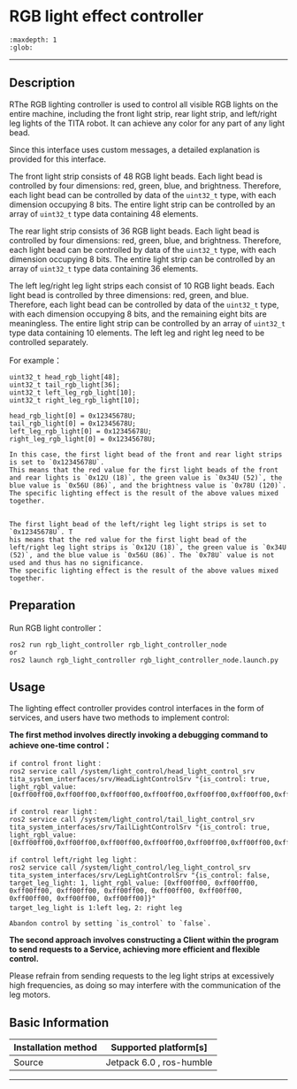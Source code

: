 # RGB light effect controller

```{toctree}
:maxdepth: 1
:glob:
```
------
## Description
RThe RGB lighting controller is used to control all visible RGB lights on the entire machine, including the front light strip, rear light strip, and left/right leg lights of the TITA robot. It can achieve any color for any part of any light bead.

Since this interface uses custom messages, a detailed explanation is provided for this interface.

The front light strip consists of 48 RGB light beads. Each light bead is controlled by four dimensions: red, green, blue, and brightness. Therefore, each light bead can be controlled by data of the `uint32_t` type, with each dimension occupying 8 bits. The entire light strip can be controlled by an array of `uint32_t` type data containing 48 elements.

The rear light strip consists of 36 RGB light beads. Each light bead is controlled by four dimensions: red, green, blue, and brightness. Therefore, each light bead can be controlled by data of the `uint32_t` type, with each dimension occupying 8 bits. The entire light strip can be controlled by an array of `uint32_t` type data containing 36 elements.

The left leg/right leg light strips each consist of 10 RGB light beads. Each light bead is controlled by three dimensions: red, green, and blue. Therefore, each light bead can be controlled by data of the `uint32_t` type, with each dimension occupying 8 bits, and the remaining eight bits are meaningless. The entire light strip can be controlled by an array of `uint32_t` type data containing 10 elements. The left leg and right leg need to be controlled separately.

For example：
```
uint32_t head_rgb_light[48];
uint32_t tail_rgb_light[36];
uint32_t left_leg_rgb_light[10];
uint32_t right_leg_rgb_light[10];

head_rgb_light[0] = 0x12345678U;
tail_rgb_light[0] = 0x12345678U;
left_leg_rgb_light[0] = 0x12345678U;
right_leg_rgb_light[0] = 0x12345678U;

In this case, the first light bead of the front and rear light strips is set to `0x12345678U`. 
This means that the red value for the first light beads of the front and rear lights is `0x12U (18)`, the green value is `0x34U (52)`, the blue value is `0x56U (86)`, and the brightness value is `0x78U (120)`. 
The specific lighting effect is the result of the above values mixed together.


The first light bead of the left/right leg light strips is set to `0x12345678U`. T
his means that the red value for the first light bead of the left/right leg light strips is `0x12U (18)`, the green value is `0x34U (52)`, and the blue value is `0x56U (86)`. The `0x78U` value is not used and thus has no significance. 
The specific lighting effect is the result of the above values mixed together.
```

## Preparation

Run RGB light controller：
```
ros2 run rgb_light_controller rgb_light_controller_node 
or
ros2 launch rgb_light_controller rgb_light_controller_node.launch.py
```

## Usage
The lighting effect controller provides control interfaces in the form of services, and users have two methods to implement control:

**The first method involves directly invoking a debugging command to achieve one-time control：**
```
if control front light：
ros2 service call /system/light_control/head_light_control_srv tita_system_interfaces/srv/HeadLightControlSrv "{is_control: true, light_rgbl_value: [0xff00ff00,0xff00ff00,0xff00ff00,0xff00ff00,0xff00ff00,0xff00ff00,0xff00ff00,0xff00ff00,0xff00ff00,0xff00ff00,0xff00ff00,0xff00ff00,0xff00ff00,0xff00ff00,0xff00ff00,0xff00ff00,0xff00ff00,0xff00ff00,0xff00ff00,0xff00ff00,0xff00ff00,0xff00ff00,0xff00ff00,0xff00ff00,0xff00ff00,0xff00ff00,0xff00ff00,0xff00ff00,0xff00ff00,0xff00ff00,0xff00ff00,0xff00ff00,0xff00ff00,0xff00ff00,0xff00ff00,0xff00ff00,0xff00ff00,0xff00ff00,0xff00ff00,0xff00ff00,0xff00ff00,0xff00ff00,0xff00ff00,0xff00ff00,0xff00ff00,0xff00ff00,0xff00ff00,0xff00ff00]}"

if control rear light：
ros2 service call /system/light_control/tail_light_control_srv tita_system_interfaces/srv/TailLightControlSrv "{is_control: true, light_rgbl_value: [0xff00ff00,0xff00ff00,0xff00ff00,0xff00ff00,0xff00ff00,0xff00ff00,0xff00ff00,0xff00ff00,0xff00ff00,0xff00ff00,0xff00ff00,0xff00ff00,0xff00ff00,0xff00ff00,0xff00ff00,0xff00ff00,0xff00ff00,0xff00ff00,0xff00ff00,0xff00ff00,0xff00ff00,0xff00ff00,0xff00ff00,0xff00ff00,0xff00ff00,0xff00ff00,0xff00ff00,0xff00ff00,0xff00ff00,0xff00ff00,0xff00ff00,0xff00ff00,0xff00ff00,0xff00ff00,0xff00ff00,0xff00ff00]}" 

if control left/right leg light：
ros2 service call /system/light_control/leg_light_control_srv tita_system_interfaces/srv/LegLightControlSrv "{is_control: false, target_leg_light: 1, light_rgbl_value: [0xff00ff00, 0xff00ff00, 0xff00ff00, 0xff00ff00, 0xff00ff00, 0xff00ff00, 0xff00ff00, 0xff00ff00, 0xff00ff00, 0xff00ff00]}"
target_leg_light is 1:left leg，2: right leg

Abandon control by setting `is_control` to `false`.
```
**The second approach involves constructing a Client within the program to send requests to a Service, achieving more efficient and flexible control.**

Please refrain from sending requests to the leg light strips at excessively high frequencies, as doing so may interfere with the communication of the leg motors.

## Basic Information

| Installation method | Supported platform[s]    |
| ------------------- | ------------------------ |
| Source              | Jetpack 6.0 , ros-humble |

------


